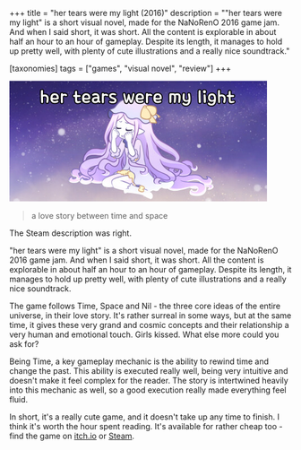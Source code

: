 +++
title = "her tears were my light (2016)"
description = "\"her tears were my light\" is a short visual novel, made for the NaNoRenO 2016 game jam. And when I said short, it was short. All the content is explorable in about half an hour to an hour of gameplay. Despite its length, it manages to hold up pretty well, with plenty of cute illustrations and a really nice soundtrack."

[taxonomies]
tags = ["games", "visual novel", "review"]
+++

![her tears were my light Steam header](/image/her-tears-were-my-light/header.jpg)

> a love story between time and space

The Steam description was right.

"her tears were my light" is a short visual novel, made for the NaNoRenO 2016 game jam. And when I said short, it was short. All the content is explorable in about half an hour to an hour of gameplay. Despite its length, it manages to hold up pretty well, with plenty of cute illustrations and a really nice soundtrack.

The game follows Time, Space and Nil - the three core ideas of the entire universe, in their love story. It's rather surreal in some ways, but at the same time, it gives these very grand and cosmic concepts and their relationship a very human and emotional touch. Girls kissed. What else more could you ask for?

Being Time, a key gameplay mechanic is the ability to rewind time and change the past. This ability is executed really well, being very intuitive and doesn't make it feel complex for the reader. The story is intertwined heavily into this mechanic as well, so a good execution really made everything feel fluid.

In short, it's a really cute game, and it doesn't take up any time to finish. I think it's worth the hour spent reading. It's available for rather cheap too -  find the game on [itch.io](https://nomnomnami.itch.io/her-tears-were-my-light) or [Steam](https://store.steampowered.com/app/2112520/her_tears_were_my_light/).
